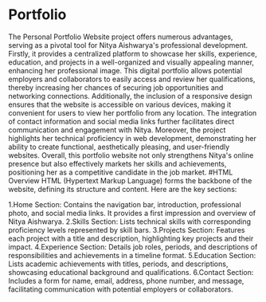 # Portfolio
The Personal Portfolio Website project offers numerous advantages, serving as a pivotal tool for Nitya Aishwarya's professional development. Firstly, it provides a centralized platform to showcase her skills, experience, education, and projects in a well-organized and visually appealing manner, enhancing her professional image. This digital portfolio allows potential employers and collaborators to easily access and review her qualifications, thereby increasing her chances of securing job opportunities and networking connections. Additionally, the inclusion of a responsive design ensures that the website is accessible on various devices, making it convenient for users to view her portfolio from any location. The integration of contact information and social media links further facilitates direct communication and engagement with Nitya. Moreover, the project highlights her technical proficiency in web development, demonstrating her ability to create functional, aesthetically pleasing, and user-friendly websites. Overall, this portfolio website not only strengthens Nitya's online presence but also effectively markets her skills and achievements, positioning her as a competitive candidate in the job market.
#HTML Overview
HTML (Hypertext Markup Language) forms the backbone of the website, defining its structure and content. Here are the key sections:

1.Home Section: Contains the navigation bar, introduction, professional photo, and social media links. It provides a first impression and overview of Nitya Aishwarya.
2.Skills Section: Lists technical skills with corresponding proficiency levels represented by skill bars.
3.Projects Section: Features each project with a title and description, highlighting key projects and their impact.
4.Experience Section: Details job roles, periods, and descriptions of responsibilities and achievements in a timeline format.
5.Education Section: Lists academic achievements with titles, periods, and descriptions, showcasing educational background and qualifications.
6.Contact Section: Includes a form for name, email, address, phone number, and message, facilitating communication with potential employers or collaborators.
